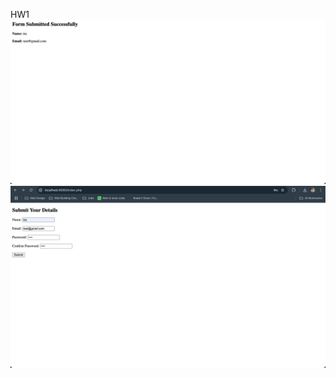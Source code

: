HW1
![alt text](<Screenshot 2025-05-21 at 19.45.54.png>) ![alt text](<Screenshot 2025-05-21 at 19.45.44.png>)
